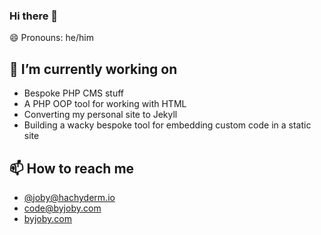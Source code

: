 ### Hi there 👋

😄 Pronouns: he/him

## 🔭 I’m currently working on
* Bespoke PHP CMS stuff
* A PHP OOP tool for working with HTML
* Converting my personal site to Jekyll
* Building a wacky bespoke tool for embedding custom code in a static site

## 📫 How to reach me
* <a href="https://hachyderm.io/@joby" rel="me">@joby@hachyderm.io</a>
* <a href="mail:code@byjoby.com">code@byjoby.com</a>
* <a href="https://byjoby.com">byjoby.com</a>

<!--
**jobyone/jobyone** is a ✨ _special_ ✨ repository because its `README.md` (this file) appears on your GitHub profile.

Here are some ideas to get you started:

- 🔭 I’m currently working on ...
- 🌱 I’m currently learning ...
- 👯 I’m looking to collaborate on ...
- 🤔 I’m looking for help with ...
- 💬 Ask me about ...
- 📫 How to reach me: ...
- 😄 Pronouns: ...
- ⚡ Fun fact: ...
-->
